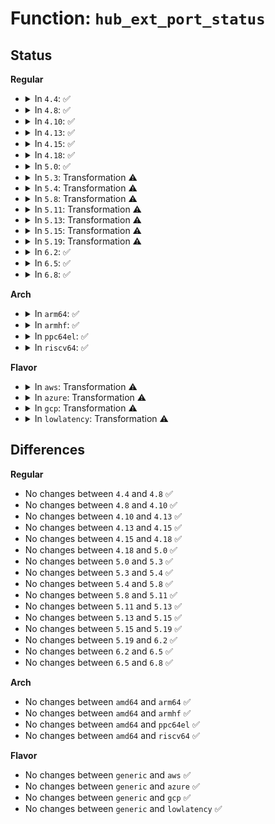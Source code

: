 # Function: <code>hub_ext_port_status</code>

## Status
<b>Regular</b>
<ul>
<li>
<details>
<summary>In <code>4.4</code>: ✅</summary>

```c
int hub_ext_port_status(struct usb_hub *hub, int port1, int type, u16 *status, u16 *change, u32 *ext_status);
```

**Collision:** Unique Static

**Inline:** No

**Transformation:** False

**Instances:**

```
In drivers/usb/core/hub.c (ffffffff816042e0)
Location: drivers/usb/core/hub.c:556
Inline: False
Direct callers:
  - drivers/usb/core/hub.c:hub_port_disable
  - drivers/usb/core/hub.c:hub_port_disable
  - drivers/usb/core/hub.c:hub_port_reset
  - drivers/usb/core/hub.c:hub_port_reset
  - drivers/usb/core/hub.c:hub_port_reset
  - drivers/usb/core/hub.c:hub_port_reset
  - drivers/usb/core/hub.c:hub_activate
  - drivers/usb/core/hub.c:hub_suspend
  - drivers/usb/core/hub.c:usb_port_resume
  - drivers/usb/core/hub.c:usb_port_resume
  - drivers/usb/core/hub.c:usb_port_resume
  - drivers/usb/core/hub.c:usb_port_resume
  - drivers/usb/core/hub.c:usb_port_resume
  - drivers/usb/core/hub.c:hub_port_debounce
  - drivers/usb/core/hub.c:hub_event
  - drivers/usb/core/hub.c:hub_event
```
**Symbols:**

```
ffffffff816042e0-ffffffff81604414: hub_ext_port_status (STB_LOCAL)
```
</details>
</li>
<li>
<details>
<summary>In <code>4.8</code>: ✅</summary>

```c
int hub_ext_port_status(struct usb_hub *hub, int port1, int type, u16 *status, u16 *change, u32 *ext_status);
```

**Collision:** Unique Static

**Inline:** No

**Transformation:** False

**Instances:**

```
In drivers/usb/core/hub.c (ffffffff81663fd0)
Location: drivers/usb/core/hub.c:558
Inline: False
Direct callers:
  - drivers/usb/core/hub.c:hub_event
  - drivers/usb/core/hub.c:hub_event
  - drivers/usb/core/hub.c:hub_port_debounce
  - drivers/usb/core/hub.c:hub_suspend
  - drivers/usb/core/hub.c:usb_port_resume
  - drivers/usb/core/hub.c:usb_port_resume
  - drivers/usb/core/hub.c:usb_port_resume
  - drivers/usb/core/hub.c:usb_port_resume
  - drivers/usb/core/hub.c:usb_port_resume
  - drivers/usb/core/hub.c:hub_port_reset
  - drivers/usb/core/hub.c:hub_port_reset
  - drivers/usb/core/hub.c:hub_port_reset
  - drivers/usb/core/hub.c:hub_port_reset
  - drivers/usb/core/hub.c:hub_activate
  - drivers/usb/core/hub.c:hub_port_disable
  - drivers/usb/core/hub.c:hub_port_disable
```
**Symbols:**

```
ffffffff81663fd0-ffffffff81664107: hub_ext_port_status (STB_LOCAL)
```
</details>
</li>
<li>
<details>
<summary>In <code>4.10</code>: ✅</summary>

```c
int hub_ext_port_status(struct usb_hub *hub, int port1, int type, u16 *status, u16 *change, u32 *ext_status);
```

**Collision:** Unique Static

**Inline:** No

**Transformation:** False

**Instances:**

```
In drivers/usb/core/hub.c (ffffffff81691f10)
Location: drivers/usb/core/hub.c:561
Inline: False
Direct callers:
  - drivers/usb/core/hub.c:hub_event
  - drivers/usb/core/hub.c:hub_event
  - drivers/usb/core/hub.c:hub_port_debounce
  - drivers/usb/core/hub.c:hub_suspend
  - drivers/usb/core/hub.c:usb_port_resume
  - drivers/usb/core/hub.c:usb_port_resume
  - drivers/usb/core/hub.c:usb_port_resume
  - drivers/usb/core/hub.c:usb_port_resume
  - drivers/usb/core/hub.c:usb_port_resume
  - drivers/usb/core/hub.c:hub_port_reset
  - drivers/usb/core/hub.c:hub_port_reset
  - drivers/usb/core/hub.c:hub_port_reset
  - drivers/usb/core/hub.c:hub_port_reset
  - drivers/usb/core/hub.c:hub_activate
```
**Symbols:**

```
ffffffff81691f10-ffffffff81692047: hub_ext_port_status (STB_LOCAL)
```
</details>
</li>
<li>
<details>
<summary>In <code>4.13</code>: ✅</summary>

```c
int hub_ext_port_status(struct usb_hub *hub, int port1, int type, u16 *status, u16 *change, u32 *ext_status);
```

**Collision:** Unique Static

**Inline:** No

**Transformation:** False

**Instances:**

```
In drivers/usb/core/hub.c (ffffffff816a73c0)
Location: drivers/usb/core/hub.c:570
Inline: False
Direct callers:
  - drivers/usb/core/hub.c:port_event
  - drivers/usb/core/hub.c:port_event
  - drivers/usb/core/hub.c:hub_port_debounce
  - drivers/usb/core/hub.c:hub_suspend
  - drivers/usb/core/hub.c:usb_port_resume
  - drivers/usb/core/hub.c:usb_port_resume
  - drivers/usb/core/hub.c:usb_port_resume
  - drivers/usb/core/hub.c:usb_port_resume
  - drivers/usb/core/hub.c:usb_port_resume
  - drivers/usb/core/hub.c:hub_port_reset
  - drivers/usb/core/hub.c:hub_port_reset
  - drivers/usb/core/hub.c:hub_port_reset
  - drivers/usb/core/hub.c:hub_port_reset
  - drivers/usb/core/hub.c:hub_activate
```
**Symbols:**

```
ffffffff816a73c0-ffffffff816a74ef: hub_ext_port_status (STB_LOCAL)
```
</details>
</li>
<li>
<details>
<summary>In <code>4.15</code>: ✅</summary>

```c
int hub_ext_port_status(struct usb_hub *hub, int port1, int type, u16 *status, u16 *change, u32 *ext_status);
```

**Collision:** Unique Static

**Inline:** No

**Transformation:** False

**Instances:**

```
In drivers/usb/core/hub.c (ffffffff817127a0)
Location: drivers/usb/core/hub.c:570
Inline: False
Direct callers:
  - drivers/usb/core/hub.c:hub_event
  - drivers/usb/core/hub.c:hub_event
  - drivers/usb/core/hub.c:hub_port_debounce
  - drivers/usb/core/hub.c:hub_suspend
  - drivers/usb/core/hub.c:usb_port_resume
  - drivers/usb/core/hub.c:usb_port_resume
  - drivers/usb/core/hub.c:usb_port_resume
  - drivers/usb/core/hub.c:usb_port_resume
  - drivers/usb/core/hub.c:usb_port_resume
  - drivers/usb/core/hub.c:hub_port_reset
  - drivers/usb/core/hub.c:hub_port_reset
  - drivers/usb/core/hub.c:hub_port_reset
  - drivers/usb/core/hub.c:hub_port_reset
  - drivers/usb/core/hub.c:hub_activate
```
**Symbols:**

```
ffffffff817127a0-ffffffff817128cf: hub_ext_port_status (STB_LOCAL)
```
</details>
</li>
<li>
<details>
<summary>In <code>4.18</code>: ✅</summary>

```c
int hub_ext_port_status(struct usb_hub *hub, int port1, int type, u16 *status, u16 *change, u32 *ext_status);
```

**Collision:** Unique Static

**Inline:** No

**Transformation:** False

**Instances:**

```
In drivers/usb/core/hub.c (ffffffff81751450)
Location: drivers/usb/core/hub.c:573
Inline: False
Direct callers:
  - drivers/usb/core/hub.c:port_event
  - drivers/usb/core/hub.c:port_event
  - drivers/usb/core/hub.c:hub_port_debounce
  - drivers/usb/core/hub.c:hub_suspend
  - drivers/usb/core/hub.c:usb_port_resume
  - drivers/usb/core/hub.c:usb_port_resume
  - drivers/usb/core/hub.c:usb_port_resume
  - drivers/usb/core/hub.c:usb_port_resume
  - drivers/usb/core/hub.c:hub_port_reset
  - drivers/usb/core/hub.c:hub_port_reset
  - drivers/usb/core/hub.c:hub_port_reset
  - drivers/usb/core/hub.c:hub_port_reset
  - drivers/usb/core/hub.c:hub_activate
```
**Symbols:**

```
ffffffff81751450-ffffffff81751585: hub_ext_port_status (STB_LOCAL)
```
</details>
</li>
<li>
<details>
<summary>In <code>5.0</code>: ✅</summary>

```c
int hub_ext_port_status(struct usb_hub *hub, int port1, int type, u16 *status, u16 *change, u32 *ext_status);
```

**Collision:** Unique Static

**Inline:** No

**Transformation:** False

**Instances:**

```
In drivers/usb/core/hub.c (ffffffff817758b0)
Location: drivers/usb/core/hub.c:574
Inline: False
Direct callers:
  - drivers/usb/core/hub.c:port_event
  - drivers/usb/core/hub.c:port_event
  - drivers/usb/core/hub.c:hub_port_debounce
  - drivers/usb/core/hub.c:hub_suspend
  - drivers/usb/core/hub.c:usb_port_resume
  - drivers/usb/core/hub.c:usb_port_resume
  - drivers/usb/core/hub.c:usb_port_resume
  - drivers/usb/core/hub.c:usb_port_resume
  - drivers/usb/core/hub.c:hub_port_reset
  - drivers/usb/core/hub.c:hub_port_reset
  - drivers/usb/core/hub.c:hub_port_reset
  - drivers/usb/core/hub.c:hub_port_reset
  - drivers/usb/core/hub.c:hub_activate
```
**Symbols:**

```
ffffffff817758b0-ffffffff817759e5: hub_ext_port_status (STB_LOCAL)
```
</details>
</li>
<li>
<details>
<summary>In <code>5.3</code>: Transformation ⚠️</summary>

```c
int hub_ext_port_status(struct usb_hub *hub, int port1, int type, u16 *status, u16 *change, u32 *ext_status);
```

**Collision:** Unique Static

**Inline:** No

**Transformation:** True

**Instances:**

```
In drivers/usb/core/hub.c (0)
Location: drivers/usb/core/hub.c:576
Inline: False
Direct callers:
  - drivers/usb/core/hub.c:port_event
  - drivers/usb/core/hub.c:port_event
  - drivers/usb/core/hub.c:hub_port_debounce
  - drivers/usb/core/hub.c:hub_suspend
  - drivers/usb/core/hub.c:usb_port_resume
  - drivers/usb/core/hub.c:usb_port_resume
  - drivers/usb/core/hub.c:usb_port_resume
  - drivers/usb/core/hub.c:usb_port_resume
  - drivers/usb/core/hub.c:hub_port_reset
  - drivers/usb/core/hub.c:hub_port_reset
  - drivers/usb/core/hub.c:hub_port_reset
  - drivers/usb/core/hub.c:hub_port_reset
  - drivers/usb/core/hub.c:hub_activate
```
**Symbols:**

```
ffffffff817b39a0-ffffffff817b3ab6: hub_ext_port_status (STB_LOCAL)
ffffffff817ba17d-ffffffff817ba1ad: hub_ext_port_status.cold (STB_LOCAL)
```
</details>
</li>
<li>
<details>
<summary>In <code>5.4</code>: Transformation ⚠️</summary>

```c
int hub_ext_port_status(struct usb_hub *hub, int port1, int type, u16 *status, u16 *change, u32 *ext_status);
```

**Collision:** Unique Static

**Inline:** No

**Transformation:** True

**Instances:**

```
In drivers/usb/core/hub.c (0)
Location: drivers/usb/core/hub.c:578
Inline: False
Direct callers:
  - drivers/usb/core/hub.c:port_event
  - drivers/usb/core/hub.c:port_event
  - drivers/usb/core/hub.c:hub_port_debounce
  - drivers/usb/core/hub.c:hub_suspend
  - drivers/usb/core/hub.c:usb_port_resume
  - drivers/usb/core/hub.c:usb_port_resume
  - drivers/usb/core/hub.c:usb_port_resume
  - drivers/usb/core/hub.c:usb_port_resume
  - drivers/usb/core/hub.c:hub_port_reset
  - drivers/usb/core/hub.c:hub_port_reset
  - drivers/usb/core/hub.c:hub_port_reset
  - drivers/usb/core/hub.c:hub_port_reset
  - drivers/usb/core/hub.c:hub_activate
```
**Symbols:**

```
ffffffff817e40d0-ffffffff817e41e6: hub_ext_port_status (STB_LOCAL)
ffffffff817ea9cd-ffffffff817ea9fd: hub_ext_port_status.cold (STB_LOCAL)
```
</details>
</li>
<li>
<details>
<summary>In <code>5.8</code>: Transformation ⚠️</summary>

```c
int hub_ext_port_status(struct usb_hub *hub, int port1, int type, u16 *status, u16 *change, u32 *ext_status);
```

**Collision:** Unique Static

**Inline:** No

**Transformation:** True

**Instances:**

```
In drivers/usb/core/hub.c (0)
Location: drivers/usb/core/hub.c:580
Inline: False
Direct callers:
  - drivers/usb/core/hub.c:port_event
  - drivers/usb/core/hub.c:port_event
  - drivers/usb/core/hub.c:hub_port_debounce
  - drivers/usb/core/hub.c:hub_suspend
  - drivers/usb/core/hub.c:usb_port_resume
  - drivers/usb/core/hub.c:usb_port_resume
  - drivers/usb/core/hub.c:wait_for_connected
  - drivers/usb/core/hub.c:check_port_resume_type
  - drivers/usb/core/hub.c:hub_port_reset
  - drivers/usb/core/hub.c:hub_port_reset
  - drivers/usb/core/hub.c:hub_port_wait_reset
  - drivers/usb/core/hub.c:hub_port_wait_reset
  - drivers/usb/core/hub.c:hub_activate
```
**Symbols:**

```
ffffffff818b2ab0-ffffffff818b2bbc: hub_ext_port_status (STB_LOCAL)
ffffffff818b9e33-ffffffff818b9e67: hub_ext_port_status.cold (STB_LOCAL)
```
</details>
</li>
<li>
<details>
<summary>In <code>5.11</code>: Transformation ⚠️</summary>

```c
int hub_ext_port_status(struct usb_hub *hub, int port1, int type, u16 *status, u16 *change, u32 *ext_status);
```

**Collision:** Unique Static

**Inline:** No

**Transformation:** True

**Instances:**

```
In drivers/usb/core/hub.c (0)
Location: drivers/usb/core/hub.c:580
Inline: False
Direct callers:
  - drivers/usb/core/hub.c:port_event
  - drivers/usb/core/hub.c:port_event
  - drivers/usb/core/hub.c:hub_port_debounce
  - drivers/usb/core/hub.c:hub_suspend
  - drivers/usb/core/hub.c:usb_port_resume
  - drivers/usb/core/hub.c:usb_port_resume
  - drivers/usb/core/hub.c:wait_for_connected
  - drivers/usb/core/hub.c:check_port_resume_type
  - drivers/usb/core/hub.c:hub_port_reset
  - drivers/usb/core/hub.c:hub_port_reset
  - drivers/usb/core/hub.c:hub_port_wait_reset
  - drivers/usb/core/hub.c:hub_port_wait_reset
  - drivers/usb/core/hub.c:hub_activate
```
**Symbols:**

```
ffffffff818c1420-ffffffff818c152c: hub_ext_port_status (STB_LOCAL)
ffffffff81c1a959-ffffffff81c1a98d: hub_ext_port_status.cold (STB_LOCAL)
```
</details>
</li>
<li>
<details>
<summary>In <code>5.13</code>: Transformation ⚠️</summary>

```c
int hub_ext_port_status(struct usb_hub *hub, int port1, int type, u16 *status, u16 *change, u32 *ext_status);
```

**Collision:** Unique Static

**Inline:** No

**Transformation:** True

**Instances:**

```
In drivers/usb/core/hub.c (0)
Location: drivers/usb/core/hub.c:587
Inline: False
Direct callers:
  - drivers/usb/core/hub.c:port_event
  - drivers/usb/core/hub.c:port_event
  - drivers/usb/core/hub.c:hub_port_debounce
  - drivers/usb/core/hub.c:hub_suspend
  - drivers/usb/core/hub.c:usb_port_resume
  - drivers/usb/core/hub.c:usb_port_resume
  - drivers/usb/core/hub.c:usb_port_resume
  - drivers/usb/core/hub.c:usb_port_suspend
  - drivers/usb/core/hub.c:check_port_resume_type
  - drivers/usb/core/hub.c:hub_port_reset
  - drivers/usb/core/hub.c:hub_port_reset
  - drivers/usb/core/hub.c:hub_port_wait_reset
  - drivers/usb/core/hub.c:hub_port_wait_reset
  - drivers/usb/core/hub.c:hub_activate
```
**Symbols:**

```
ffffffff818a4700-ffffffff818a480c: hub_ext_port_status (STB_LOCAL)
ffffffff81c0c79f-ffffffff81c0c7d3: hub_ext_port_status.cold (STB_LOCAL)
```
</details>
</li>
<li>
<details>
<summary>In <code>5.15</code>: Transformation ⚠️</summary>

```c
int hub_ext_port_status(struct usb_hub *hub, int port1, int type, u16 *status, u16 *change, u32 *ext_status);
```

**Collision:** Unique Static

**Inline:** No

**Transformation:** True

**Instances:**

```
In drivers/usb/core/hub.c (0)
Location: drivers/usb/core/hub.c:587
Inline: False
Direct callers:
  - drivers/usb/core/hub.c:port_event
  - drivers/usb/core/hub.c:port_event
  - drivers/usb/core/hub.c:hub_port_debounce
  - drivers/usb/core/hub.c:hub_suspend
  - drivers/usb/core/hub.c:usb_port_resume
  - drivers/usb/core/hub.c:usb_port_resume
  - drivers/usb/core/hub.c:usb_port_resume
  - drivers/usb/core/hub.c:usb_port_suspend
  - drivers/usb/core/hub.c:check_port_resume_type
  - drivers/usb/core/hub.c:hub_port_reset
  - drivers/usb/core/hub.c:hub_port_reset
  - drivers/usb/core/hub.c:hub_port_wait_reset
  - drivers/usb/core/hub.c:hub_port_wait_reset
  - drivers/usb/core/hub.c:hub_activate
```
**Symbols:**

```
ffffffff819393b0-ffffffff819394bc: hub_ext_port_status (STB_LOCAL)
ffffffff81d1373c-ffffffff81d13770: hub_ext_port_status.cold (STB_LOCAL)
```
</details>
</li>
<li>
<details>
<summary>In <code>5.19</code>: Transformation ⚠️</summary>

```c
int hub_ext_port_status(struct usb_hub *hub, int port1, int type, u16 *status, u16 *change, u32 *ext_status);
```

**Collision:** Unique Static

**Inline:** No

**Transformation:** True

**Instances:**

```
In drivers/usb/core/hub.c (0)
Location: drivers/usb/core/hub.c:587
Inline: False
Direct callers:
  - drivers/usb/core/hub.c:port_event
  - drivers/usb/core/hub.c:port_event
  - drivers/usb/core/hub.c:port_event
  - drivers/usb/core/hub.c:hub_port_debounce
  - drivers/usb/core/hub.c:hub_suspend
  - drivers/usb/core/hub.c:usb_port_resume
  - drivers/usb/core/hub.c:usb_port_resume
  - drivers/usb/core/hub.c:usb_port_resume
  - drivers/usb/core/hub.c:usb_port_suspend
  - drivers/usb/core/hub.c:check_port_resume_type
  - drivers/usb/core/hub.c:hub_port_reset
  - drivers/usb/core/hub.c:hub_port_reset
  - drivers/usb/core/hub.c:hub_port_wait_reset
  - drivers/usb/core/hub.c:hub_port_wait_reset
  - drivers/usb/core/hub.c:hub_activate
```
**Symbols:**

```
ffffffff81a90e70-ffffffff81a90f87: hub_ext_port_status (STB_LOCAL)
ffffffff81ede4ac-ffffffff81ede4dc: hub_ext_port_status.cold (STB_LOCAL)
```
</details>
</li>
<li>
<details>
<summary>In <code>6.2</code>: ✅</summary>

```c
int hub_ext_port_status(struct usb_hub *hub, int port1, int type, u16 *status, u16 *change, u32 *ext_status);
```

**Collision:** Unique Static

**Inline:** No

**Transformation:** False

**Instances:**

```
In drivers/usb/core/hub.c (ffffffff81c126f0)
Location: drivers/usb/core/hub.c:591
Inline: False
Direct callers:
  - drivers/usb/core/hub.c:port_event
  - drivers/usb/core/hub.c:port_event
  - drivers/usb/core/hub.c:port_event
  - drivers/usb/core/hub.c:hub_port_debounce
  - drivers/usb/core/hub.c:hub_suspend
  - drivers/usb/core/hub.c:usb_port_resume
  - drivers/usb/core/hub.c:usb_port_resume
  - drivers/usb/core/hub.c:usb_port_resume
  - drivers/usb/core/hub.c:usb_port_suspend
  - drivers/usb/core/hub.c:check_port_resume_type
  - drivers/usb/core/hub.c:hub_port_reset
  - drivers/usb/core/hub.c:hub_port_reset
  - drivers/usb/core/hub.c:hub_port_wait_reset
  - drivers/usb/core/hub.c:hub_port_wait_reset
  - drivers/usb/core/hub.c:hub_activate
```
**Symbols:**

```
ffffffff81c126f0-ffffffff81c1282b: hub_ext_port_status (STB_LOCAL)
```
</details>
</li>
<li>
<details>
<summary>In <code>6.5</code>: ✅</summary>

```c
int hub_ext_port_status(struct usb_hub *hub, int port1, int type, u16 *status, u16 *change, u32 *ext_status);
```

**Collision:** Unique Static

**Inline:** No

**Transformation:** False

**Instances:**

```
In drivers/usb/core/hub.c (ffffffff81c79560)
Location: drivers/usb/core/hub.c:591
Inline: False
Direct callers:
  - drivers/usb/core/hub.c:port_event
  - drivers/usb/core/hub.c:port_event
  - drivers/usb/core/hub.c:port_event
  - drivers/usb/core/hub.c:hub_port_debounce
  - drivers/usb/core/hub.c:hub_suspend
  - drivers/usb/core/hub.c:usb_port_resume
  - drivers/usb/core/hub.c:usb_port_resume
  - drivers/usb/core/hub.c:usb_port_resume
  - drivers/usb/core/hub.c:usb_port_suspend
  - drivers/usb/core/hub.c:check_port_resume_type
  - drivers/usb/core/hub.c:hub_port_reset
  - drivers/usb/core/hub.c:hub_port_reset
  - drivers/usb/core/hub.c:hub_port_wait_reset
  - drivers/usb/core/hub.c:hub_port_wait_reset
  - drivers/usb/core/hub.c:hub_activate
```
**Symbols:**

```
ffffffff81c79560-ffffffff81c7969b: hub_ext_port_status (STB_LOCAL)
```
</details>
</li>
<li>
<details>
<summary>In <code>6.8</code>: ✅</summary>

```c
int hub_ext_port_status(struct usb_hub *hub, int port1, int type, u16 *status, u16 *change, u32 *ext_status);
```

**Collision:** Unique Static

**Inline:** No

**Transformation:** False

**Instances:**

```
In drivers/usb/core/hub.c (ffffffff81d2df60)
Location: drivers/usb/core/hub.c:611
Inline: False
Direct callers:
  - drivers/usb/core/hub.c:port_event
  - drivers/usb/core/hub.c:port_event
  - drivers/usb/core/hub.c:port_event
  - drivers/usb/core/hub.c:hub_port_debounce
  - drivers/usb/core/hub.c:hub_suspend
  - drivers/usb/core/hub.c:usb_port_resume
  - drivers/usb/core/hub.c:usb_port_resume
  - drivers/usb/core/hub.c:usb_port_resume
  - drivers/usb/core/hub.c:usb_port_suspend
  - drivers/usb/core/hub.c:check_port_resume_type
  - drivers/usb/core/hub.c:hub_port_reset
  - drivers/usb/core/hub.c:hub_port_reset
  - drivers/usb/core/hub.c:hub_port_wait_reset
  - drivers/usb/core/hub.c:hub_port_wait_reset
  - drivers/usb/core/hub.c:hub_activate
```
**Symbols:**

```
ffffffff81d2df60-ffffffff81d2e09b: hub_ext_port_status (STB_LOCAL)
```
</details>
</li>
</ul>
<b>Arch</b>
<ul>
<li>
<details>
<summary>In <code>arm64</code>: ✅</summary>

```c
int hub_ext_port_status(struct usb_hub *hub, int port1, int type, u16 *status, u16 *change, u32 *ext_status);
```

**Collision:** Unique Static

**Inline:** No

**Transformation:** False

**Instances:**

```
In drivers/usb/core/hub.c (ffff800010a124d8)
Location: drivers/usb/core/hub.c:578
Inline: False
Direct callers:
  - drivers/usb/core/hub.c:port_event
  - drivers/usb/core/hub.c:port_event
  - drivers/usb/core/hub.c:hub_port_debounce
  - drivers/usb/core/hub.c:hub_suspend
  - drivers/usb/core/hub.c:usb_port_resume
  - drivers/usb/core/hub.c:usb_port_resume
  - drivers/usb/core/hub.c:usb_port_resume
  - drivers/usb/core/hub.c:usb_port_resume
  - drivers/usb/core/hub.c:hub_port_reset
  - drivers/usb/core/hub.c:hub_port_reset
  - drivers/usb/core/hub.c:hub_port_reset
  - drivers/usb/core/hub.c:hub_port_reset
  - drivers/usb/core/hub.c:hub_activate
```
**Symbols:**

```
ffff800010a124d8-ffff800010a1266c: hub_ext_port_status (STB_LOCAL)
```
</details>
</li>
<li>
<details>
<summary>In <code>armhf</code>: ✅</summary>

```c
int hub_ext_port_status(struct usb_hub *hub, int port1, int type, u16 *status, u16 *change, u32 *ext_status);
```

**Collision:** Unique Static

**Inline:** No

**Transformation:** False

**Instances:**

```
In drivers/usb/core/hub.c (c0aeae88)
Location: drivers/usb/core/hub.c:578
Inline: False
Direct callers:
  - drivers/usb/core/hub.c:port_event
  - drivers/usb/core/hub.c:port_event
  - drivers/usb/core/hub.c:hub_port_debounce
  - drivers/usb/core/hub.c:hub_suspend
  - drivers/usb/core/hub.c:usb_port_resume
  - drivers/usb/core/hub.c:usb_port_resume
  - drivers/usb/core/hub.c:usb_port_resume
  - drivers/usb/core/hub.c:usb_port_resume
  - drivers/usb/core/hub.c:hub_port_reset
  - drivers/usb/core/hub.c:hub_port_reset
  - drivers/usb/core/hub.c:hub_port_reset
  - drivers/usb/core/hub.c:hub_port_reset
  - drivers/usb/core/hub.c:hub_activate
```
**Symbols:**

```
c0aeae88-c0aeafec: hub_ext_port_status (STB_LOCAL)
```
</details>
</li>
<li>
<details>
<summary>In <code>ppc64el</code>: ✅</summary>

```c
int hub_ext_port_status(struct usb_hub *hub, int port1, int type, u16 *status, u16 *change, u32 *ext_status);
```

**Collision:** Unique Static

**Inline:** No

**Transformation:** False

**Instances:**

```
In drivers/usb/core/hub.c (c000000000aca6f0)
Location: drivers/usb/core/hub.c:578
Inline: False
Direct callers:
  - drivers/usb/core/hub.c:port_event
  - drivers/usb/core/hub.c:port_event
  - drivers/usb/core/hub.c:hub_port_debounce
  - drivers/usb/core/hub.c:hub_suspend
  - drivers/usb/core/hub.c:usb_port_resume
  - drivers/usb/core/hub.c:usb_port_resume
  - drivers/usb/core/hub.c:usb_port_resume
  - drivers/usb/core/hub.c:usb_port_resume
  - drivers/usb/core/hub.c:hub_port_reset
  - drivers/usb/core/hub.c:hub_port_reset
  - drivers/usb/core/hub.c:hub_port_reset
  - drivers/usb/core/hub.c:hub_port_reset
  - drivers/usb/core/hub.c:hub_activate
```
**Symbols:**

```
c000000000aca6f0-c000000000aca8e8: hub_ext_port_status (STB_LOCAL)
```
</details>
</li>
<li>
<details>
<summary>In <code>riscv64</code>: ✅</summary>

```c
int hub_ext_port_status(struct usb_hub *hub, int port1, int type, u16 *status, u16 *change, u32 *ext_status);
```

**Collision:** Unique Static

**Inline:** No

**Transformation:** False

**Instances:**

```
In drivers/usb/core/hub.c (ffffffe00063854a)
Location: drivers/usb/core/hub.c:578
Inline: False
Direct callers:
  - drivers/usb/core/hub.c:port_event
  - drivers/usb/core/hub.c:port_event
  - drivers/usb/core/hub.c:hub_port_debounce
  - drivers/usb/core/hub.c:hub_suspend
  - drivers/usb/core/hub.c:usb_port_resume
  - drivers/usb/core/hub.c:usb_port_resume
  - drivers/usb/core/hub.c:usb_port_resume
  - drivers/usb/core/hub.c:usb_port_resume
  - drivers/usb/core/hub.c:hub_port_reset
  - drivers/usb/core/hub.c:hub_port_reset
  - drivers/usb/core/hub.c:hub_port_reset
  - drivers/usb/core/hub.c:hub_port_reset
  - drivers/usb/core/hub.c:hub_activate
```
**Symbols:**

```
ffffffe00063854a-ffffffe0006386d4: hub_ext_port_status (STB_LOCAL)
```
</details>
</li>
</ul>
<b>Flavor</b>
<ul>
<li>
<details>
<summary>In <code>aws</code>: Transformation ⚠️</summary>

```c
int hub_ext_port_status(struct usb_hub *hub, int port1, int type, u16 *status, u16 *change, u32 *ext_status);
```

**Collision:** Unique Static

**Inline:** No

**Transformation:** True

**Instances:**

```
In drivers/usb/core/hub.c (0)
Location: drivers/usb/core/hub.c:578
Inline: False
Direct callers:
  - drivers/usb/core/hub.c:port_event
  - drivers/usb/core/hub.c:port_event
  - drivers/usb/core/hub.c:hub_port_debounce
  - drivers/usb/core/hub.c:hub_suspend
  - drivers/usb/core/hub.c:usb_port_resume
  - drivers/usb/core/hub.c:usb_port_resume
  - drivers/usb/core/hub.c:usb_port_resume
  - drivers/usb/core/hub.c:usb_port_resume
  - drivers/usb/core/hub.c:hub_port_reset
  - drivers/usb/core/hub.c:hub_port_reset
  - drivers/usb/core/hub.c:hub_port_reset
  - drivers/usb/core/hub.c:hub_port_reset
  - drivers/usb/core/hub.c:hub_activate
```
**Symbols:**

```
ffffffff8179c4b0-ffffffff8179c5c6: hub_ext_port_status (STB_LOCAL)
ffffffff817a2dad-ffffffff817a2ddd: hub_ext_port_status.cold (STB_LOCAL)
```
</details>
</li>
<li>
<details>
<summary>In <code>azure</code>: Transformation ⚠️</summary>

```c
int hub_ext_port_status(struct usb_hub *hub, int port1, int type, u16 *status, u16 *change, u32 *ext_status);
```

**Collision:** Unique Static

**Inline:** No

**Transformation:** True

**Instances:**

```
In drivers/usb/core/hub.c (0)
Location: drivers/usb/core/hub.c:578
Inline: False
Direct callers:
  - drivers/usb/core/hub.c:port_event
  - drivers/usb/core/hub.c:port_event
  - drivers/usb/core/hub.c:hub_port_debounce
  - drivers/usb/core/hub.c:hub_suspend
  - drivers/usb/core/hub.c:usb_port_resume
  - drivers/usb/core/hub.c:usb_port_resume
  - drivers/usb/core/hub.c:usb_port_resume
  - drivers/usb/core/hub.c:usb_port_resume
  - drivers/usb/core/hub.c:hub_port_reset
  - drivers/usb/core/hub.c:hub_port_reset
  - drivers/usb/core/hub.c:hub_port_reset
  - drivers/usb/core/hub.c:hub_port_reset
  - drivers/usb/core/hub.c:hub_activate
```
**Symbols:**

```
ffffffff8178e140-ffffffff8178e256: hub_ext_port_status (STB_LOCAL)
ffffffff81794bed-ffffffff81794c1d: hub_ext_port_status.cold (STB_LOCAL)
```
</details>
</li>
<li>
<details>
<summary>In <code>gcp</code>: Transformation ⚠️</summary>

```c
int hub_ext_port_status(struct usb_hub *hub, int port1, int type, u16 *status, u16 *change, u32 *ext_status);
```

**Collision:** Unique Static

**Inline:** No

**Transformation:** True

**Instances:**

```
In drivers/usb/core/hub.c (0)
Location: drivers/usb/core/hub.c:578
Inline: False
Direct callers:
  - drivers/usb/core/hub.c:port_event
  - drivers/usb/core/hub.c:port_event
  - drivers/usb/core/hub.c:hub_port_debounce
  - drivers/usb/core/hub.c:hub_suspend
  - drivers/usb/core/hub.c:usb_port_resume
  - drivers/usb/core/hub.c:usb_port_resume
  - drivers/usb/core/hub.c:usb_port_resume
  - drivers/usb/core/hub.c:usb_port_resume
  - drivers/usb/core/hub.c:hub_port_reset
  - drivers/usb/core/hub.c:hub_port_reset
  - drivers/usb/core/hub.c:hub_port_reset
  - drivers/usb/core/hub.c:hub_port_reset
  - drivers/usb/core/hub.c:hub_activate
```
**Symbols:**

```
ffffffff817d8f50-ffffffff817d9066: hub_ext_port_status (STB_LOCAL)
ffffffff817df84d-ffffffff817df87d: hub_ext_port_status.cold (STB_LOCAL)
```
</details>
</li>
<li>
<details>
<summary>In <code>lowlatency</code>: Transformation ⚠️</summary>

```c
int hub_ext_port_status(struct usb_hub *hub, int port1, int type, u16 *status, u16 *change, u32 *ext_status);
```

**Collision:** Unique Static

**Inline:** No

**Transformation:** True

**Instances:**

```
In drivers/usb/core/hub.c (0)
Location: drivers/usb/core/hub.c:578
Inline: False
Direct callers:
  - drivers/usb/core/hub.c:port_event
  - drivers/usb/core/hub.c:port_event
  - drivers/usb/core/hub.c:hub_port_debounce
  - drivers/usb/core/hub.c:hub_suspend
  - drivers/usb/core/hub.c:usb_port_resume
  - drivers/usb/core/hub.c:usb_port_resume
  - drivers/usb/core/hub.c:usb_port_resume
  - drivers/usb/core/hub.c:usb_port_resume
  - drivers/usb/core/hub.c:hub_port_reset
  - drivers/usb/core/hub.c:hub_port_reset
  - drivers/usb/core/hub.c:hub_port_reset
  - drivers/usb/core/hub.c:hub_port_reset
  - drivers/usb/core/hub.c:hub_activate
```
**Symbols:**

```
ffffffff817f32c0-ffffffff817f33d6: hub_ext_port_status (STB_LOCAL)
ffffffff817f9b3d-ffffffff817f9b6d: hub_ext_port_status.cold (STB_LOCAL)
```
</details>
</li>
</ul>

## Differences
<b>Regular</b>
<ul>
<li>
No changes between <code>4.4</code> and <code>4.8</code> ✅
</li>
<li>
No changes between <code>4.8</code> and <code>4.10</code> ✅
</li>
<li>
No changes between <code>4.10</code> and <code>4.13</code> ✅
</li>
<li>
No changes between <code>4.13</code> and <code>4.15</code> ✅
</li>
<li>
No changes between <code>4.15</code> and <code>4.18</code> ✅
</li>
<li>
No changes between <code>4.18</code> and <code>5.0</code> ✅
</li>
<li>
No changes between <code>5.0</code> and <code>5.3</code> ✅
</li>
<li>
No changes between <code>5.3</code> and <code>5.4</code> ✅
</li>
<li>
No changes between <code>5.4</code> and <code>5.8</code> ✅
</li>
<li>
No changes between <code>5.8</code> and <code>5.11</code> ✅
</li>
<li>
No changes between <code>5.11</code> and <code>5.13</code> ✅
</li>
<li>
No changes between <code>5.13</code> and <code>5.15</code> ✅
</li>
<li>
No changes between <code>5.15</code> and <code>5.19</code> ✅
</li>
<li>
No changes between <code>5.19</code> and <code>6.2</code> ✅
</li>
<li>
No changes between <code>6.2</code> and <code>6.5</code> ✅
</li>
<li>
No changes between <code>6.5</code> and <code>6.8</code> ✅
</li>
</ul>
<b>Arch</b>
<ul>
<li>
No changes between <code>amd64</code> and <code>arm64</code> ✅
</li>
<li>
No changes between <code>amd64</code> and <code>armhf</code> ✅
</li>
<li>
No changes between <code>amd64</code> and <code>ppc64el</code> ✅
</li>
<li>
No changes between <code>amd64</code> and <code>riscv64</code> ✅
</li>
</ul>
<b>Flavor</b>
<ul>
<li>
No changes between <code>generic</code> and <code>aws</code> ✅
</li>
<li>
No changes between <code>generic</code> and <code>azure</code> ✅
</li>
<li>
No changes between <code>generic</code> and <code>gcp</code> ✅
</li>
<li>
No changes between <code>generic</code> and <code>lowlatency</code> ✅
</li>
</ul>
